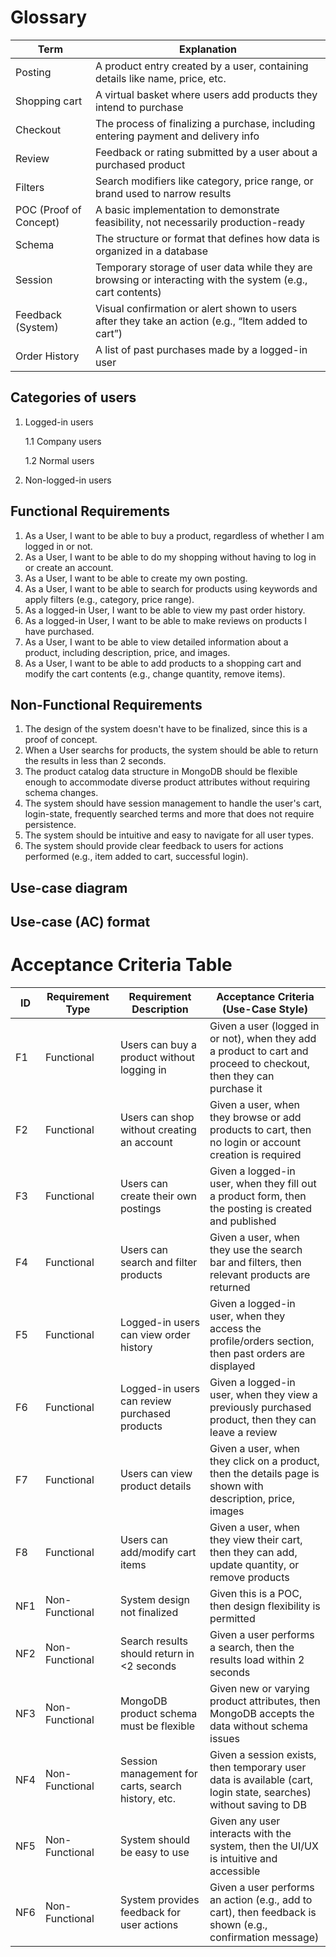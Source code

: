 # Glossary

| Term                   | Explanation                                                                                                 |
| ---------------------- | ----------------------------------------------------------------------------------------------------------- |
| Posting                | A product entry created by a user, containing details like name, price, etc.                                |
| Shopping cart          | A virtual basket where users add products they intend to purchase                                           |
| Checkout               | The process of finalizing a purchase, including entering payment and delivery info                          |
| Review                 | Feedback or rating submitted by a user about a purchased product                                            |
| Filters                | Search modifiers like category, price range, or brand used to narrow results                                |
| POC (Proof of Concept) | A basic implementation to demonstrate feasibility, not necessarily production-ready                         |
| Schema                 | The structure or format that defines how data is organized in a database                                    |
| Session                | Temporary storage of user data while they are browsing or interacting with the system (e.g., cart contents) |
| Feedback (System)      | Visual confirmation or alert shown to users after they take an action (e.g., “Item added to cart”)          |
| Order History          | A list of past purchases made by a logged-in user                                                           |

## Categories of users

1. Logged-in users

   1.1 Company users

   1.2 Normal users

2. Non-logged-in users

## Functional Requirements

1. As a User, I want to be able to buy a product, regardless of whether I am logged in or not.
2. As a User, I want to be able to do my shopping without having to log in or create an account.
3. As a User, I want to be able to create my own posting.
4. As a User, I want to be able to search for products using keywords and apply filters (e.g., category, price range).
5. As a logged-in User, I want to be able to view my past order history.
6. As a logged-in User, I want to be able to make reviews on products I have purchased.
7. As a User, I want to be able to view detailed information about a product, including description, price, and images.
8. As a User, I want to be able to add products to a shopping cart and modify the cart contents (e.g., change quantity, remove items).

## Non-Functional Requirements

1. The design of the system doesn't have to be finalized, since this is a proof of concept.
2. When a User searchs for products, the system should be able to return the results in less than 2 seconds.
3. The product catalog data structure in MongoDB should be flexible enough to accommodate diverse product attributes without requiring schema changes.
4. The system should have session management to handle the user's cart, login-state, frequently searched terms and more that does not require persistence.
5. The system should be intuitive and easy to navigate for all user types.
6. The system should provide clear feedback to users for actions performed (e.g., item added to cart, successful login).

## Use-case diagram

## Use-case (AC) format

# Acceptance Criteria Table

| ID  | Requirement Type | Requirement Description                            | Acceptance Criteria (Use-Case Style)                                                                                |
| --- | ---------------- | -------------------------------------------------- | ------------------------------------------------------------------------------------------------------------------- |
| F1  | Functional       | Users can buy a product without logging in         | Given a user (logged in or not), when they add a product to cart and proceed to checkout, then they can purchase it |
| F2  | Functional       | Users can shop without creating an account         | Given a user, when they browse or add products to cart, then no login or account creation is required               |
| F3  | Functional       | Users can create their own postings                | Given a logged-in user, when they fill out a product form, then the posting is created and published                |
| F4  | Functional       | Users can search and filter products               | Given a user, when they use the search bar and filters, then relevant products are returned                         |
| F5  | Functional       | Logged-in users can view order history             | Given a logged-in user, when they access the profile/orders section, then past orders are displayed                 |
| F6  | Functional       | Logged-in users can review purchased products      | Given a logged-in user, when they view a previously purchased product, then they can leave a review                 |
| F7  | Functional       | Users can view product details                     | Given a user, when they click on a product, then the details page is shown with description, price, images          |
| F8  | Functional       | Users can add/modify cart items                    | Given a user, when they view their cart, then they can add, update quantity, or remove products                     |
| NF1 | Non-Functional   | System design not finalized                        | Given this is a POC, then design flexibility is permitted                                                           |
| NF2 | Non-Functional   | Search results should return in <2 seconds         | Given a user performs a search, then the results load within 2 seconds                                              |
| NF3 | Non-Functional   | MongoDB product schema must be flexible            | Given new or varying product attributes, then MongoDB accepts the data without schema issues                        |
| NF4 | Non-Functional   | Session management for carts, search history, etc. | Given a session exists, then temporary user data is available (cart, login state, searches) without saving to DB    |
| NF5 | Non-Functional   | System should be easy to use                       | Given any user interacts with the system, then the UI/UX is intuitive and accessible                                |
| NF6 | Non-Functional   | System provides feedback for user actions          | Given a user performs an action (e.g., add to cart), then feedback is shown (e.g., confirmation message)            |
